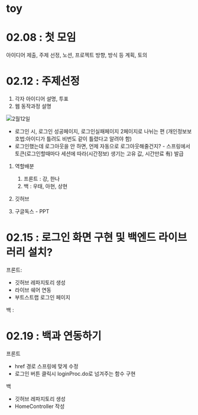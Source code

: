 # toy


# 02.08 : 첫 모임

아이디어 제출, 주제 선정, 노션, 프로젝트 방향, 방식 등 계획, 토의


# 02.12 : 주제선정

1. 각자 아이디어 설명, 투표
2. 웹 동작과정 설명
    
    

![2월12일](https://user-images.githubusercontent.com/93043822/154786079-148b9955-a629-41cd-8420-79237ad91582.png)


- 로그인 시, 로그인 성공페이지, 로그인실패페이지 2페이지로 나뉘는 편 (개인정보보호법:아이디가 틀려도 비번도 같이 틀렸다고 알려야 함)
- 로그인했는데 로그아웃을 안 하면, 언제 자동으로 로그아웃해줄건지? - 스프링에서 토큰(로그인할때마다 세션에 따라(시간정보) 생기는 고유 값, 시간만료 有) 발급

1. 역할배분
    1. 프론트 : 강, 한나
    2. 백 : 우태, 아현, 상현

1. 깃허브
2. 구글독스 - PPT

# 02.15 : 로그인 화면 구현 및 백엔드 라이브러리 설치?

프론트: 

- 깃허브 레파지토리 생성
- 라이브 쉐어 연동
- 부트스트랩 로그인 페이지

백 : 

# 02.19 : 백과 연동하기
프론트

- href 경로 스프링에 맞게 수정 
- 로그인 버튼 클릭시 loginProc.do로 넘겨주는 함수 구현

백
- 깃허브 레파지토리 생성
- HomeController 작성
